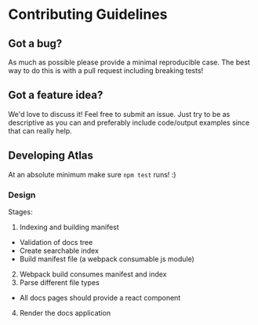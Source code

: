 Contributing Guidelines
=======================

## Got a bug?

As much as possible please provide a minimal reproducible case. The best way to do this
is with a pull request including breaking tests!

## Got a feature idea?

We'd love to discuss it! Feel free to submit an issue. Just try to be as descriptive as you can
and preferably include code/output examples since that can really help.

## Developing Atlas

At an absolute minimum make sure `npm test` runs! :)

### Design

Stages:

1. Indexing and building manifest
  - Validation of docs tree
  - Create searchable index
  - Build manifest file (a webpack consumable js module)
2. Webpack build consumes manifest and index
3. Parse different file types
  - All docs pages should provide a react component
4. Render the docs application

